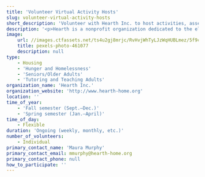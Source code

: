 ```yaml
---
title: 'Volunteer Virtual Activity Hosts'
slug: volunteer-virtual-activity-hosts
short_description: 'Volunteer with Hearth Inc. to host activities, assemble gift baskets, write letters, and more'
description: '<p>Hearth is a nonprofit organization dedicated to the elimination of homelessness among the elderly. This mission is accomplished through a unique blend of prevention, placement, and housing programs all designed to help elders find and succeed in homes of their own. Hearth Inc. is seeking volunteers to host a variety of activities for elders. The opportunities include hosting activities through video chats, creating letters and artwork with encouraging messages, submitting videos for their talent show, and assembling gift baskets to help formerly homeless seniors transfer into their new housing. Through video chats, volunteers can lead activities and interact with residents from anywhere. Residents are excited to reconnect with our community!</p><p>Students must submit an application through <a href="https://static1.squarespace.com/static/5345ab11e4b0f69e5c973033/t/5f2843792a1562482e4dfd7d/1596474234364/Hearth+Volunteer+Application+All.pdf" title=""><u>this link</u></a> and email it to <a href="mailto:mmurphy@hearth-home.org" title=""><u>mmurphy@hearth-home.org</u></a> or mail it to 1640 Washington Street, Boston, MA 02118. </p>'
image:
    url: //images.ctfassets.net/ts4u2gj8mrjc/RvHvjWhTyLJzWqHUBLmez/5f9cc78cd10ac630f46e88739af14f4d/pexels-photo-461077.jpeg
    title: pexels-photo-461077
    description: null
type:
    - Housing
    - 'Hunger and Homelessness'
    - 'Seniors/Older Adults'
    - 'Tutoring and Teaching Adults'
organization_name: 'Hearth Inc.'
organization_website: 'http://www.hearth-home.org'
location: ''
time_of_year:
    - 'Fall semester (Sept.–Dec.)'
    - 'Spring semester (Jan.–April)'
time_of_day:
    - Flexible
duration: 'Ongoing (weekly, monthly, etc.)'
number_of_volunteers:
    - Individual
primary_contact_name: 'Maura Murphy'
primary_contact_email: mmurphy@hearth-home.org
primary_contact_phone: null
how_to_participate: ''
---
```

